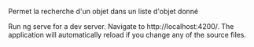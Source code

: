 Permet la recherche d'un objet dans un liste d'objet donné


Run ng serve for a dev server. Navigate to http://localhost:4200/. The application will automatically reload if you change any of the source files.
